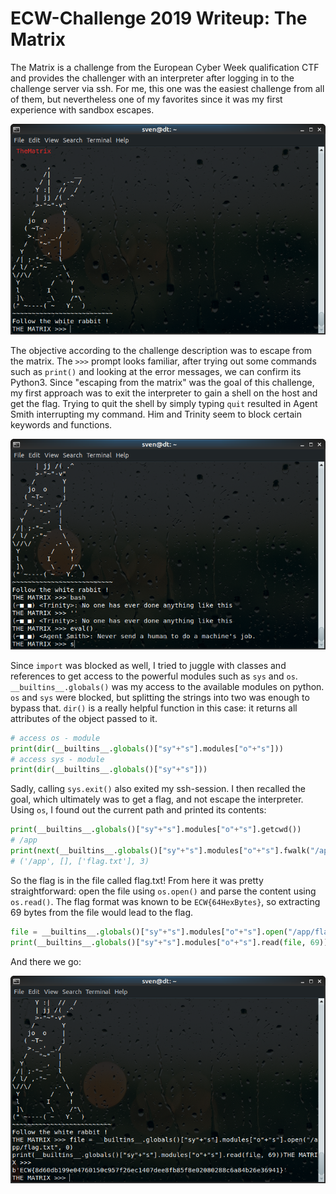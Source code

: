 # ECW-Challenge 2019 Writeup: The Matrix 

The Matrix is a challenge from the European Cyber Week qualification CTF and provides the challenger with an interpreter after logging in to the challenge server via ssh. For me, this one was the easiest challenge from all of them, but nevertheless one of my favorites since it was my first experience with sandbox escapes.

![Entry](img/follow.png)

The objective according to the challenge description was to escape from the matrix. The ``>>>`` prompt looks familiar, after trying out some commands such as ``print()`` and looking at the error messages, we can confirm its Python3.
Since "escaping from the matrix" was the goal of this challenge, my first approach was to exit the interpreter to gain a shell on the host and get the flag. 
Trying to quit the shell by simply typing ``quit`` resulted in Agent Smith interrupting my command. Him and Trinity seem to block certain keywords and functions. 

![Trinity and Agent Smith](img/trinity_smith.png)

Since ```import``` was blocked as well, I tried to juggle with classes and references to get access to the powerful modules such as ``sys`` and ``os``. ```__builtins__.globals()``` was my access to the available modules on python. ```os``` and ```sys``` were blocked, but splitting the strings into two was enough to bypass that. ```dir()``` is a really helpful function in this case: it returns all attributes of the object passed to it.
```python
# access os - module
print(dir(__builtins__.globals()["sy"+"s"].modules["o"+"s"]))
# access sys - module
print(dir(__builtins__.globals()["sy"+"s"]))
```
Sadly, calling ``sys.exit()`` also exited my ssh-session. I then recalled the goal, which ultimately was to get a flag, and not escape the interpreter. Using ``os``, I found out the current path and printed its contents:
```python
print(__builtins__.globals()["sy"+"s"].modules["o"+"s"].getcwd())
# /app
print(next(__builtins__.globals()["sy"+"s"].modules["o"+"s"].fwalk("/app"))) 
# ('/app', [], ['flag.txt'], 3)
```
So the flag is in the file called flag.txt! From here it was pretty straightforward: open the file using ``os.open()`` and parse the content using ``os.read()``. The flag format was known to be ``ECW{64HexBytes}``, so extracting 69 bytes from the file would lead to the flag. 
```python
file = __builtins__.globals()["sy"+"s"].modules["o"+"s"].open("/app/flag.txt", 0)
print(__builtins__.globals()["sy"+"s"].modules["o"+"s"].read(file, 69))
```
And there we go:

![Flag](img/flag.png)


